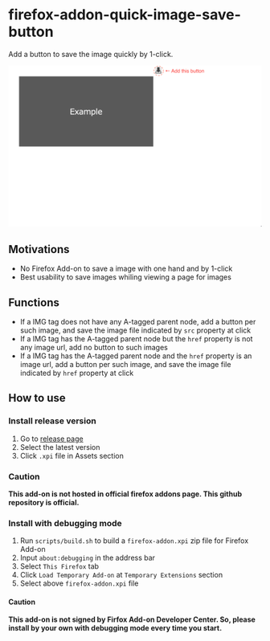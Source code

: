 # firefox-addon-quick-image-save-button

Add a button to save the image quickly by 1-click.

![./screenshot.png](./screenshot.png)

## Motivations

- No Firefox Add-on to save a image with one hand and by 1-click
- Best usability to save images whiling viewing a page for images

## Functions

- If a IMG tag does not have any A-tagged parent node, add a button per such image, and save the image file indicated by `src` property at click
- If a IMG tag has the A-tagged parent node but the `href` property is not any image url, add no button to such images
- If a IMG tag has the A-tagged parent node and the `href` property is an image url, add a button per such image, and save the image file indicated by `href` property at click

## How to use

### Install release version

1. Go to [release page](https://github.com/nakanot8/firefox-addon-quick-image-save-button/releases/)
1. Select the latest version
1. Click `.xpi` file in Assets section

### Caution

**This add-on is not hosted in official firefox addons page. This github repository is official.**

### Install with debugging mode

1. Run `scripts/build.sh` to build a `firefox-addon.xpi` zip file for Firefox Add-on
1. Input `about:debugging` in the address bar
1. Select `This Firefox` tab
1. Click `Load Temporary Add-on` at `Temporary Extensions` section
1. Select above `firefox-addon.xpi` file

#### Caution

**This add-on is not signed by Firfox Add-on Developer Center. So, please install by your own with debugging mode every time you start.**
